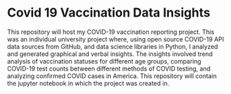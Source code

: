 # Covid 19 Vaccination Data Insights

This repository will host my COVID-19 vaccination reporting project. This was an individual university project where, using open source COVID-19 API data sources from GitHub, and data science libraries in Python, I analyzed and generated graphical and verbal insights. The insights involved trend analysis of vaccination statuses for different age groups, comparing COVID-19 test counts between different methods of COVID testing, and analyzing confirmed COVID cases in America.
This repository will contain the jupyter notebook in which the project was created in.
